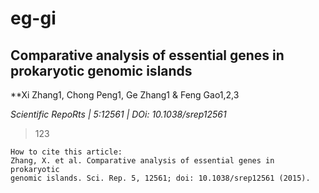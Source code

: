 # eg-gi

## Comparative analysis of essential genes in prokaryotic genomic islands

**Xi Zhang1, Chong Peng1, Ge Zhang1 & Feng Gao1,2,3

_Scientific RepoRts | 5:12561 | DOi: 10.1038/srep12561_

>123

```
How to cite this article: 
Zhang, X. et al. Comparative analysis of essential genes in prokaryotic
genomic islands. Sci. Rep. 5, 12561; doi: 10.1038/srep12561 (2015).
```

